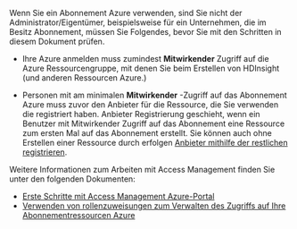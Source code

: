 Wenn Sie ein Abonnement Azure verwenden, sind Sie nicht der Administrator/Eigentümer, beispielsweise für ein Unternehmen, die im Besitz Abonnement, müssen Sie Folgendes, bevor Sie mit den Schritten in diesem Dokument prüfen.

* Ihre Azure anmelden muss zumindest __Mitwirkender__ Zugriff auf die Azure Ressourcengruppe, mit denen Sie beim Erstellen von HDInsight (und anderen Ressourcen Azure.)

* Personen mit am minimalen __Mitwirkender__ -Zugriff auf das Abonnement Azure muss zuvor den Anbieter für die Ressource, die Sie verwenden die registriert haben. Anbieter Registrierung geschieht, wenn ein Benutzer mit Mitwirkender Zugriff auf das Abonnement eine Ressource zum ersten Mal auf das Abonnement erstellt. Sie können auch ohne Erstellen einer Ressource durch erfolgen [Anbieter mithilfe der restlichen registrieren](https://msdn.microsoft.com/library/azure/dn790548.aspx).

Weitere Informationen zum Arbeiten mit Access Management finden Sie unter den folgenden Dokumenten:

* [Erste Schritte mit Access Management Azure-Portal](../articles/active-directory/role-based-access-control-what-is.md)
* [Verwenden von rollenzuweisungen zum Verwalten des Zugriffs auf Ihre Abonnementressourcen Azure](../articles/active-directory/role-based-access-control-configure.md)
